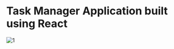 # Task Manager Application built using React


![1](https://github.com/himasha-jayamanna/Task-Manager-App/assets/128303510/e96dc6a7-8b7a-496d-ba67-202bf9a2ab48)
